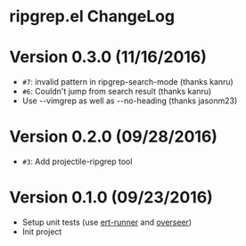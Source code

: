 # ripgrep.el ChangeLog

# Version 0.3.0 (11/16/2016)

- `#7`: invalid pattern in ripgrep-search-mode (thanks kanru)
- `#6`: Couldn't jump from search result (thanks kanru)
- Use --vimgrep as well as --no-heading (thanks jasonm23)

# Version 0.2.0 (09/28/2016)

- `#3`: Add projectile-ripgrep tool

# Version 0.1.0 (09/23/2016)

- Setup unit tests (use [ert-runner][] and [overseer][])
- Init project

[ert-runner]: https://github.com/rejeep/ert-runner.el
[overseer]: https://github.com/tonini/overseer.el
